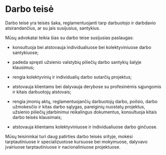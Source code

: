 # Darbo teisė

Darbo teisė yra teisės šaka, reglamentuojanti tarp darbuotojo ir darbdavio atsirandančius, ar su jais susijusius, santykius.

Mūsų advokatai teikia šias su darbo teise susijusias paslaugas:

- konsultuoja bei atstovauja individualiuose bei kolektyviniuose darbo santykiuose;

- padeda spręsti užsienio valstybių piliečių darbo santykių šalyje klausimus;

- rengia kolektyvinių ir individualių darbo sutarčių projektus;

- atstovauja klientams bei dalyvauja derybose su profesinėmis sąjungomis ir kitais darbuotojų atstovais;

- rengia įmonių aktų, reglamentuojančių darbuotojų darbo, poilsio, darbo užmokesčio ir kitas darbo sąlygas, pareiginių nuostatų projektus, užsienio piliečių įdarbinimui reikalingus dokumentus, konsultuoja kitais darbo teisės klausimais;

- atstovauja klientams kolektyviniuose ir individualiuose darbo ginčuose.

Mūsų teisininkai turi daug patirties darbo teisės srityje, mokėsi tarptautiniuose ir specializuotose kursuose bei mokymuose, dalyvavo įvairiuose tarptautiniuose ir nacionaliniuose projektuose.


